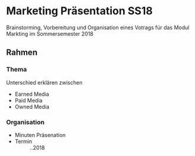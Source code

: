 # Marketing Präsentation SS18
Brainstorming, Vorbereitung und Organisation eines Votrags für das Modul Markting im Sommersemester 2018

## Rahmen

### Thema
Unterschied erklären zwischen
- Earned Media
- Paid Media
- Owned Media

### Organisation
- <x> Minuten Präsenation
- Termin <dd>.<mm>.2018
